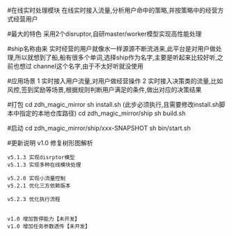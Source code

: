 #在线实时处理模块
    在线实时接入流量,分析用户命中的策略,并按策略中的经营方式经营用户

#最大的特色
    采用2个disruptor,自研master/worker模型实现高性能处理

#ship名称由来
    实时经营的用户就像水一样源源不断流进来,此平台是对用户做处理,所以就想到了船,船有很多个单词,选择ship作为名字,主要是听起来比较好听,之前也想过
    channel这个名字,由于不太好听就没使用

#应用场景
    1 实时接入用户流量,对用户做经营操作
    2 实时接入决策类的流量,比如风控,签到奖励等场景,根据规则判断用户满足的条件,做出对应的决策结果

#打包
    cd zdh_magic_mirror
    sh install.sh (此步必须执行,且需要修改install.sh脚本中指定的本地仓库路径)
    cd zdh_magic_mirror/ship
    sh build.sh

#启动
    cd zdh_magic_mirror/ship/xxx-SNAPSHOT
    sh bin/start.sh
    
#更新说明
    v1.0 修复树形图解析
    
    v5.1.3 实现disrptor模型
    v5.1.3 实现多种在线模块处理
    
    v5.2.0 实现小流量控制
    v5.2.1 优化三方依赖版本
    
    v5.2.3 优化执行流程
    
    
    v1.0 增加暂停能力【未开发】
    v1.0 增加任务参数透传【未开发】
        